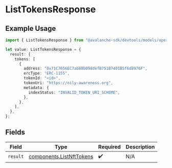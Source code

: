 # ListTokensResponse

## Example Usage

```typescript
import { ListTokensResponse } from "@avalanche-sdk/devtools/models/operations";

let value: ListTokensResponse = {
  result: {
    tokens: [
      {
        address: "0x71C7656EC7ab88b098defB751B7401B5f6d8976F",
        ercType: "ERC-1155",
        tokenId: "<id>",
        tokenUri: "https://oily-awareness.org",
        metadata: {
          indexStatus: "INVALID_TOKEN_URI_SCHEME",
        },
      },
    ],
  },
};
```

## Fields

| Field                                                                | Type                                                                 | Required                                                             | Description                                                          |
| -------------------------------------------------------------------- | -------------------------------------------------------------------- | -------------------------------------------------------------------- | -------------------------------------------------------------------- |
| `result`                                                             | [components.ListNftTokens](../../models/components/listnfttokens.md) | :heavy_check_mark:                                                   | N/A                                                                  |